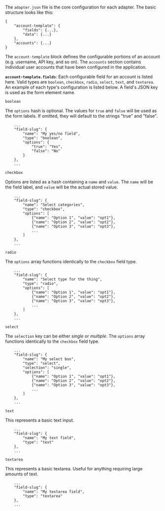 The `adapter.json` file is the core configuration for each adapter. The basic structure looks like this:

```
{
    "account-template": {
        "fields": {...},
        "data": {...}
    },
    "accounts": {...}
}
```

The `account-template` block defines the configurable portions of an account (e.g. username, API key, and so on). The `accounts` section contains individual user accounts that have been configured in the application.

**`account-template.fields`**: Each configurable field for an account is listed here. Valid types are `boolean`, `checkbox`, `radio`, `select`, `text`, and `textarea`. An example of each type's configuration is listed below. A field's JSON key is used as the form element name.

`boolean`

The `options` hash is optional. The values for `true` and `false` will be used as the form labels. If omitted, they will default to the strings "true" and "false".

```
    ...
    "field-slug": {
        "name": "My yes/no field",
        "type": "boolean",
        "options": {
            "true": "Yes",
            "false": "No"
        }
    },
    ...
```

`checkbox`

Options are listed as a hash containing a `name` and `value`. The `name` will be the field label, and `value` will be the actual stored value.

```
    ...
    "field-slug": {
        "name": "Select categories",
        "type": "checkbox",
        "options": [
            {"name": "Option 1", "value": "opt1"},
            {"name": "Option 2", "value": "opt2"},
            {"name": "Option 3", "value": "opt3"},
            ...
        ]
    },
    ...
```

`radio`

The `options` array functions identically to the `checkbox` field type.

```
    ...
    "field-slug": {
        "name": "Select type for the thing",
        "type": "radio",
        "options": [
            {"name": "Option 1", "value": "opt1"},
            {"name": "Option 2", "value": "opt2"},
            {"name": "Option 3", "value": "opt3"},
            ...
        ]
    },
    ...
```

`select`

The `selection` key can be either _single_ or _multiple_. The `options` array functions identically to the `checkbox` field type.

```
    ...
    "field-slug": {
        "name": "My select box",
        "type": "select",
        "selection": "single",
        "options": [
            {"name": "Option 1", "value": "opt1"},
            {"name": "Option 2", "value": "opt2"},
            {"name": "Option 3", "value": "opt3"},
            ...
        ]
    },
    ...
```

`text`

This represents a basic text input.

```
    ...
    "field-slug": {
        "name": "My text field",
        "type": "text"
    },
    ...
```

`textarea`

This represents a basic textarea. Useful for anything requiring large amounts of text.

```
    ...
    "field-slug": {
        "name": "My textarea field",
        "type": "textarea"
    },
    ...
```
